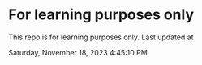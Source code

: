 # For learning purposes only
This repo is for learning purposes only.
Last updated at

Saturday, November 18, 2023 4:45:10 PM

